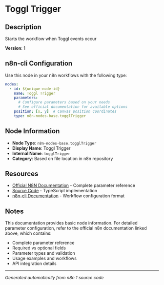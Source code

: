 # Toggl Trigger

## Description

Starts the workflow when Toggl events occur

**Version**: 1

## n8n-cli Configuration

Use this node in your n8n workflows with the following type:

```yaml
nodes:
  - id: ${unique-node-id}
    name: Toggl Trigger
    parameters:
      # Configure parameters based on your needs
      # See official documentation for available options
    position: [x, y]  # Canvas position coordinates
    type: n8n-nodes-base.togglTrigger
```

## Node Information

- **Node Type**: `n8n-nodes-base.togglTrigger`
- **Display Name**: Toggl Trigger
- **Internal Name**: `togglTrigger`
- **Category**: Based on file location in n8n repository

## Resources

- [Official N8N Documentation](https://docs.n8n.io/integrations/builtin/app-nodes/n8n-nodes-base.toggltrigger/) - Complete parameter reference
- [Source Code](https://github.com/n8n-io/n8n/blob/master/packages/nodes-base/nodes/Toggl/TogglTrigger.node.ts) - TypeScript implementation
- [n8n-cli Documentation](https://github.com/edenreich/n8n-cli) - Workflow configuration format

## Notes

This documentation provides basic node information. For detailed parameter configuration, 
refer to the official n8n documentation linked above, which contains:

- Complete parameter reference
- Required vs optional fields
- Parameter types and validation
- Usage examples and workflows
- API integration details

---
*Generated automatically from n8n 1 source code*
